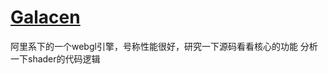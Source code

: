 # [Galacen](https://galacean.antgroup.com/engine/)

阿里系下的一个webgl引擎，号称性能很好，研究一下源码看看核心的功能
分析一下shader的代码逻辑

